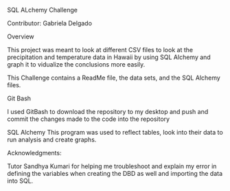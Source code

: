SQL ALchemy Challenge

Contributor: Gabriela Delgado

Overview

This project was meant to look at different CSV files to look at the precipitation and temperature data in Hawaii by using SQL Alchemy and graph it to vidualize the conclusions more easily.

This Challenge contains a ReadMe file, the data sets, and the SQL Alchemy files.

Git Bash

I used GitBash to download the repository to my desktop and push and commit the changes made to the code into the repository

SQL Alchemy
This program was used to reflect tables, look into their data to run analysis and create graphs.

Acknowledgments:

Tutor Sandhya Kumari for helping me troubleshoot and explain my error in defining the variables when creating the DBD as well and importing the data into SQL.
